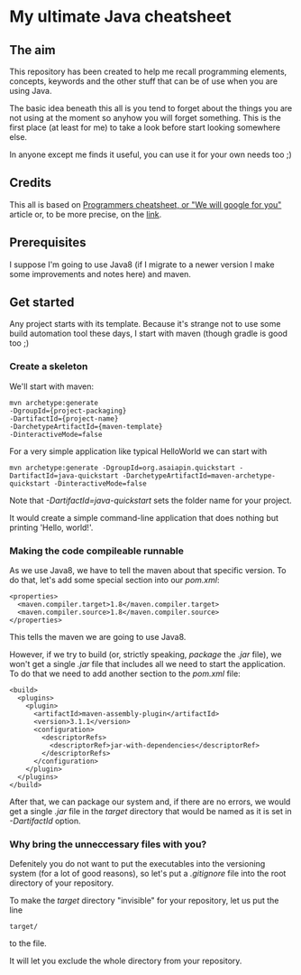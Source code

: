# My ultimate Java cheatsheet

## The aim

This repository has been created to help me recall programming elements,
concepts, keywords and the other stuff that can be of use when you are using
Java.

The basic idea beneath this all is you tend to forget about the things you are
not using at the moment so anyhow you will forget something. This is the first
place (at least for me) to take a look before start looking somewhere else.

In anyone except me finds it useful, you can use it for your own needs too ;)

## Credits

This all is based on [Programmers cheatsheet, or "We will google for you"](https://habr.com/ru/post/420741/) article or, to be more precise, on the [link](https://cht.sh/java/:learn).

## Prerequisites

I suppose I'm going to use Java8 (if I migrate to a newer version I make some
improvements and notes here) and maven.

## Get started

Any project starts with its template. Because it's strange not to use some
build automation tool these days, I start with maven (though gradle is good too ;)

### Create a skeleton

We'll start with maven:

    mvn archetype:generate
	-DgroupId={project-packaging}
	-DartifactId={project-name}
	-DarchetypeArtifactId={maven-template}
	-DinteractiveMode=false

For a very simple application like typical HelloWorld we can start with

    mvn archetype:generate -DgroupId=org.asaiapin.quickstart -DartifactId=java-quickstart -DarchetypeArtifactId=maven-archetype-quickstart -DinteractiveMode=false

Note that *-DartifactId=java-quickstart* sets the folder name for your project.

It would create a simple command-line application that does nothing but printing
'Hello, world!'.

### Making the code compileable runnable

As we use Java8, we have to tell the maven about that specific version. To do that, let's add some special section into our *pom.xml*:

    <properties>
      <maven.compiler.target>1.8</maven.compiler.target>
      <maven.compiler.source>1.8</maven.compiler.source>
    </properties>

This tells the maven we are going to use Java8.

However, if we try to build (or, strictly speaking, *package* the *.jar* file), we won't get a single *.jar* file that includes all we need to start the application. To do that we need to add another section to the *pom.xml* file:

    <build>
      <plugins>
        <plugin>
          <artifactId>maven-assembly-plugin</artifactId>
          <version>3.1.1</version>
          <configuration>
            <descriptorRefs>
              <descriptorRef>jar-with-dependencies</descriptorRef>
            </descriptorRefs>
          </configuration>
        </plugin>
      </plugins>
    </build>

After that, we can package our system and, if there are no errors, we would get a single *.jar* file in the *target* directory that would be named as it is set in *-DartifactId* option.

### Why bring the unneccessary files with you?

Defenitely you do not want to put the executables into the versioning system (for a lot of good reasons), so let's put a *.gitignore* file into the root directory of your repository.

To make the *target* directory "invisible" for your repository, let us put the line

    target/

to the file.

It will let you exclude the whole directory from your repository.
